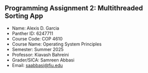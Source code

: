 ## Programming Assignment 2: Multithreaded Sorting App
- Name: Alexis D. Garcia
- Panther ID: 6247711
- Course Code: COP 4610
- Course Name: Operating System Principles
- Semester: Summer 2025
- Professor: Kiavash Bahreini
- Grader/SICA: Samreen Abbasi
- Email: saabbasi@fiu.edu
